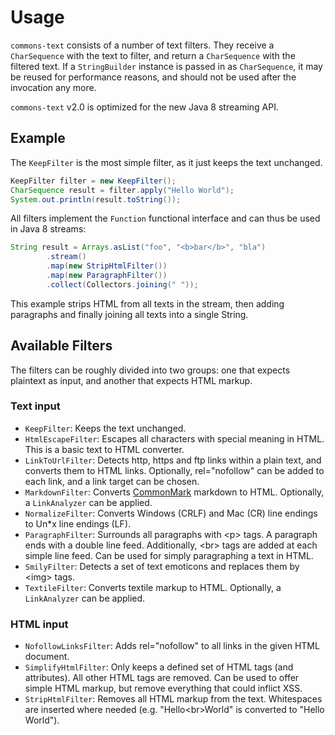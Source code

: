 # Usage

`commons-text` consists of a number of text filters. They receive a `CharSequence` with the text to filter, and return a `CharSequence` with the filtered text. If a `StringBuilder` instance is passed in as `CharSequence`, it may be reused for performance reasons, and should not be used after the invocation any more.

`commons-text` v2.0 is optimized for the new Java 8 streaming API.

## Example

The `KeepFilter` is the most simple filter, as it just keeps the text unchanged.

```java
KeepFilter filter = new KeepFilter();
CharSequence result = filter.apply("Hello World");
System.out.println(result.toString());
```

All filters implement the `Function` functional interface and can thus be used in Java 8 streams:

```java
String result = Arrays.asList("foo", "<b>bar</b>", "bla")
        .stream()
        .map(new StripHtmlFilter())
        .map(new ParagraphFilter())
        .collect(Collectors.joining(" "));
```

This example strips HTML from all texts in the stream, then adding paragraphs and finally joining all texts into a single String.

## Available Filters

The filters can be roughly divided into two groups: one that expects plaintext as input, and another that expects HTML markup.

### Text input

* `KeepFilter`: Keeps the text unchanged.
* `HtmlEscapeFilter`: Escapes all characters with special meaning in HTML. This is a basic text to HTML converter.
* `LinkToUrlFilter`: Detects http, https and ftp links within a plain text, and converts them to HTML links. Optionally, rel="nofollow" can be added to each link, and a link target can be chosen.
* `MarkdownFilter`: Converts [CommonMark](http://commonmark.org/) markdown to HTML. Optionally, a `LinkAnalyzer` can be applied.
* `NormalizeFilter`: Converts Windows (CRLF) and Mac (CR) line endings to Un*x line endings (LF).
* `ParagraphFilter`: Surrounds all paragraphs with &lt;p> tags. A paragraph ends with a double line feed. Additionally, &lt;br> tags are added at each simple line feed. Can be used for simply paragraphing a text in HTML.
* `SmilyFilter`: Detects a set of text emoticons and replaces them by &lt;img> tags.
* `TextileFilter`: Converts textile markup to HTML. Optionally, a `LinkAnalyzer` can be applied.

### HTML input

* `NofollowLinksFilter`: Adds rel="nofollow" to all links in the given HTML document.
* `SimplifyHtmlFilter`: Only keeps a defined set of HTML tags (and attributes). All other HTML tags are removed. Can be used to offer simple HTML markup, but remove everything that could inflict XSS.
* `StripHtmlFilter`: Removes all HTML markup from the text. Whitespaces are inserted where needed (e.g. "Hello&lt;br>World" is converted to "Hello World").
